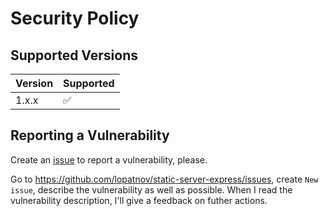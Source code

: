 # Security Policy

## Supported Versions

| Version | Supported          |
| ------- | ------------------ |
| 1.x.x   | :white_check_mark: |

## Reporting a Vulnerability

Create an [issue][issue] to report a vulnerability, please.

Go to <https://github.com/lopatnov/static-server-express/issues>, create `New issue`, describe the vulnerability as well as possible. When I read the vulnerability description, I'll give a feedback on futher actions.

[issue]: https://github.com/lopatnov/callable/issues
